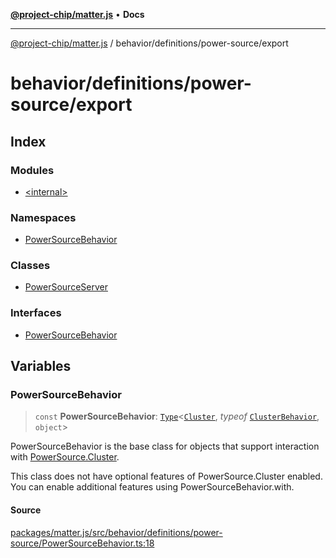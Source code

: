 [**@project-chip/matter.js**](../../../../README.md) • **Docs**

***

[@project-chip/matter.js](../../../../modules.md) / behavior/definitions/power-source/export

# behavior/definitions/power-source/export

## Index

### Modules

- [\<internal\>](-internal-/README.md)

### Namespaces

- [PowerSourceBehavior](namespaces/PowerSourceBehavior/README.md)

### Classes

- [PowerSourceServer](classes/PowerSourceServer.md)

### Interfaces

- [PowerSourceBehavior](interfaces/PowerSourceBehavior.md)

## Variables

### PowerSourceBehavior

> `const` **PowerSourceBehavior**: [`Type`](../../../cluster/export/namespaces/ClusterBehavior/interfaces/Type.md)\<[`Cluster`](../../../../cluster/export/namespaces/PowerSource/interfaces/Cluster.md), *typeof* [`ClusterBehavior`](../../../cluster/export/namespaces/ClusterBehavior/README.md), `object`\>

PowerSourceBehavior is the base class for objects that support interaction with [PowerSource.Cluster](../../../../cluster/export/namespaces/PowerSource/README.md#cluster).

This class does not have optional features of PowerSource.Cluster enabled. You can enable additional features using
PowerSourceBehavior.with.

#### Source

[packages/matter.js/src/behavior/definitions/power-source/PowerSourceBehavior.ts:18](https://github.com/project-chip/matter.js/blob/7a8cbb56b87d4ccf34bec5a9a95ab40a1711324f/packages/matter.js/src/behavior/definitions/power-source/PowerSourceBehavior.ts#L18)
